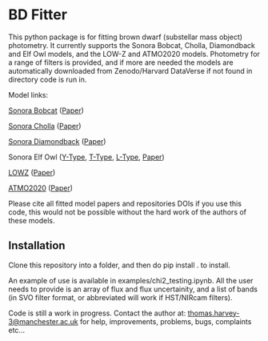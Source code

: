 # BD Fitter


This python package is for fitting brown dwarf (substellar mass object) photometry.  It currently supports the Sonora Bobcat, Cholla, Diamondback and Elf Owl models, and the LOW-Z and ATMO2020 models.
Photometry for a range of filters is provided, and if more are needed the models are automatically downloaded from Zenodo/Harvard DataVerse if not found in directory code is run in.

Model links: 

[Sonora Bobcat](https://zenodo.org/records/5063476) ([Paper](https://iopscience.iop.org/article/10.3847/1538-4357/ac141d))

[Sonora Cholla](https://zenodo.org/records/4450269) ([Paper](https://iopscience.iop.org/article/10.3847/1538-4357/ac3140/meta))

[Sonora Diamondback](https://zenodo.org/records/12735103) ([Paper](https://iopscience.iop.org/article/10.3847/1538-4357/ad71d5/meta))

Sonora Elf Owl ([Y-Type](https://zenodo.org/records/10381250), [T-Type](https://zenodo.org/records/10385821), [L-Type](https://zenodo.org/records/10385987), [Paper](https://iopscience.iop.org/article/10.3847/1538-4357/ad18c2/meta))

[LOWZ](https://doi.org/10.7910/DVN/SJRXUO) ([Paper](https://iopscience.iop.org/article/10.3847/1538-4357/ac013c))

[ATMO2020](https://perso.ens-lyon.fr/isabelle.baraffe/ATMO2020/) ([Paper](https://www.aanda.org/articles/aa/full_html/2020/05/aa37381-19/aa37381-19.html))

Please cite all fitted model papers and repositories DOIs if you use this code, this would not be possible without the hard work of the authors of these models.

## Installation

Clone this repository into a folder, and then do pip install . to install. 

An example of use is available in examples/chi2_testing.ipynb. All the user needs to provide is an array of flux and flux uncertainity, and a list of bands (in SVO filter format, or abbreviated will work if HST/NIRcam filters).

Code is still a work in progress. Contact the author at: thomas.harvey-3@manchester.ac.uk for help, improvements, problems, bugs, complaints etc...

